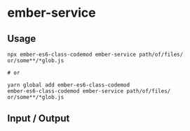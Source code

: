 # ember-service


## Usage

```
npx ember-es6-class-codemod ember-service path/of/files/ or/some**/*glob.js

# or

yarn global add ember-es6-class-codemod
ember-es6-class-codemod ember-service path/of/files/ or/some**/*glob.js
```

## Input / Output

<!--FIXTURES_TOC_START-->
<!--FIXTURES_TOC_END-->

<!--FIXTURES_CONTENT_START-->
<!--FIXTURES_CONTENT_END-->